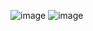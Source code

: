 ![image](https://github.com/user-attachments/assets/a61a5d8f-9f70-44f8-b757-51950e06a2ec)
![image](https://github.com/user-attachments/assets/677e1d97-7151-42c5-94ab-0b0dac62c492)
